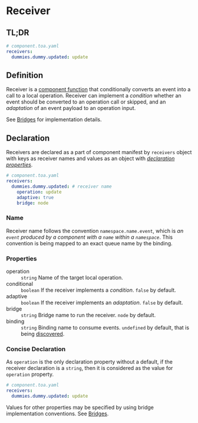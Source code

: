 # Receiver

## TL;DR

```yaml
# component.toa.yaml
receivers:
  dummies.dummy.updated: update
```

## Definition

Receiver is a [component function](#) that conditionally converts an event into a call to a local
operation. Receiver can implement a *condition* whether an event should be converted to an operation
call or skipped, and an *adaptation* of an event payload to an operation input.

See [Bridges](#) for implementation details.

## Declaration

Receivers are declared as a part of component manifest by `receivers` object with keys as receiver
names and values as an object with [*declaration properties*](#properties).

```yaml
# component.toa.yaml
receivers:
  dummies.dummy.updated: # receiver name
    operation: update
    adaptive: true
    bridge: node
```

### Name

Receiver name follows the convention `namespace.name.event`, which is *an `event` produced by a
component with a `name` within a `namespace`*. This convention is being mapped to an exact queue
name by the binding.

### Properties

<dl>
<dt>operation</dt>
<dd>
<code>string</code> Name of the target local operation.<br/>
</dd>
<dt>conditional</dt>
<dd><code>boolean</code> If the receiver implements a <i>condition</i>. <code>false</code> by default.</dd>
<dt>adaptive</dt>
<dd><code>boolean</code> If the receiver implements an <i>adaptation</i>. <code>false</code> by default.</dd>
<dt>bridge</dt>
<dd><code>string</code> Bridge name to run the receiver. <code>node</code> by default.</dd>
<dt>binding</dt>
<dd>
<code>string</code> Binding name to consume events. <code>undefined</code> by default, that is being 
<a href="#">discovered</a>.<br/>
</dd>
</dl>

### Concise Declaration

As `operation` is the only declaration property without a default, if the receiver declaration is
a `string`, then it is considered as the value for `operation` property.

```yaml
# component.toa.yaml
receivers:
  dummies.dummy.updated: update
```

Values for other properties may be specified by using bridge implementation conventions.
See [Bridges](#).

